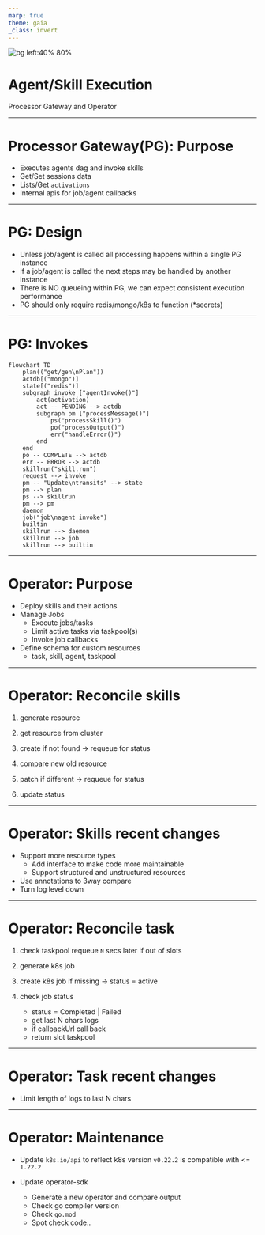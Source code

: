 ```yaml
---
marp: true
theme: gaia
_class: invert
---
```



![bg left:40% 80%](https://www.cognitivescale.com/wp-content/uploads/2020/08/CognitiveScale-Logo-ColorBlack-Tagline.svg)

# **Agent/Skill Execution**

Processor Gateway and Operator

---

# Processor Gateway(PG): Purpose

* Executes agents dag and invoke skills
* Get/Set sessions data
* Lists/Get `activations`
* Internal apis for job/agent callbacks

---

# PG: Design

* Unless job/agent is called all processing happens within a single PG instance
* If a job/agent is called the next steps may be handled by another instance
* There is NO queueing within PG, we can expect consistent execution performance
* PG should only require redis/mongo/k8s to function (*secrets)

---

# PG: Invokes

```mermaid
flowchart TD
    plan(("get/gen\nPlan"))
    actdb[("mongo")]
    state[("redis")]
    subgraph invoke ["agentInvoke()"]
        act(activation)
        act -- PENDING --> actdb
        subgraph pm ["processMessage()"]
            ps("processSkill()")
            po("processOutput()")
            err("handleError()")
        end
    end
    po -- COMPLETE --> actdb
    err -- ERROR --> actdb
    skillrun("skill.run")
    request --> invoke
    pm -- "Update\ntransits" --> state
    pm --> plan
    ps --> skillrun
    pm --> pm
    daemon
    job("job\nagent invoke")
    builtin
    skillrun --> daemon
    skillrun --> job
    skillrun --> builtin
```

---
# Operator: Purpose

* Deploy skills and their actions
* Manage Jobs
  * Execute jobs/tasks
  * Limit active tasks via taskpool(s)
  * Invoke job callbacks
* Define schema for custom resources
  * task, skill, agent, taskpool

---

# Operator: Reconcile skills

1) generate resource

2) get resource from cluster

3) create if not found -> requeue for status

4) compare new old resource

5) patch if different -> requeue for status

6) update status

---
# Operator: Skills recent changes

* Support more resource types
  * Add interface to make code more maintainable
  * Support structured and unstructured resources
* Use annotations to 3way compare
* Turn log level down

---

# Operator: Reconcile task

1) check taskpool requeue `N` secs later if out of slots

2) generate k8s job

3) create k8s job if missing -> status = active

4) check job status
   * status = Completed | Failed
   * get last N chars logs
   * if callbackUrl call back
   * return slot taskpool

---

# Operator: Task recent changes

* Limit length of logs to last N chars

---
# Operator: Maintenance

* Update `k8s.io/api` to reflect k8s version
  `v0.22.2` is compatible with <= `1.22.2`

* Update operator-sdk 
   * Generate a new operator and compare output
   * Check go compiler version
   * Check `go.mod`
   * Spot check code..
